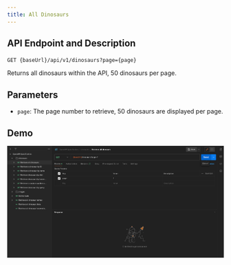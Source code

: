 ```yaml
---
title: All Dinosaurs
---
```


## API Endpoint and Description

`GET {baseUrl}/api/v1/dinosaurs?page={page}`

Returns all dinosaurs within the API, 50 dinosaurs per page.

## Parameters

-   `page`: The page number to retrieve, 50 dinosaurs are displayed per page.

## Demo

![Demo](../../public/endpoints/allDinosaurs.gif)
